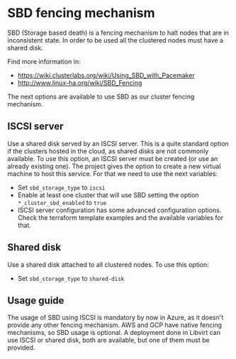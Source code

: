 # SBD fencing mechanism

SBD (Storage based death) is a fencing mechanism to halt nodes that are in inconsistent state. In order to be used all the clustered nodes must have a shared disk.

Find more information in:
- https://wiki.clusterlabs.org/wiki/Using_SBD_with_Pacemaker
- http://www.linux-ha.org/wiki/SBD_Fencing

The next options are available to use SBD as our cluster fencing mechanism.

## ISCSI server

Use a shared disk served by an ISCSI server. This is a quite standard option if the clusters hosted in the cloud, as shared disks are not commonly available. To use this option, an ISCSI server must be created (or use an already existing one). The project gives the option to create a new virtual machine to host this service. For that we need to use the next variables:
- Set `sbd_storage_type` to `iscsi`
- Enable at least one cluster that will use SBD setting the option `*_cluster_sbd_enabled` to `true`
- ISCSI server configuration has some advanced configuration options. Check the terraform template examples and the available variables for that.

## Shared disk

Use a shared disk attached to all clustered nodes. To use this option:
- Set `sbd_storage_type` to `shared-disk`

## Usage guide

The usage of SBD using ISCSI is mandatory by now in Azure, as it doesn't provide any other fencing mechanism. AWS and GCP have native fencing mechanisms, so SBD usage is optional.
A deployment done in Libvirt can use ISCSI or shared disk, both are available, but one of them must be provided.
